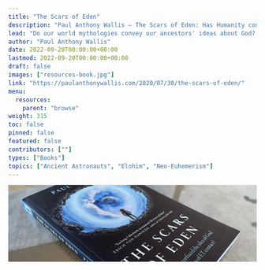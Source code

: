 ```yaml
---
title: "The Scars of Eden"
description: "Paul Anthony Wallis — The Scars of Eden: Has Humanity confused the idea of God with memories of ET contact? (2021)"
lead: "Do our world mythologies convey our ancestors' ideas about God? Or are they in reality ancestral memories of extra-terrestrial contact? How do ancient stories of contact, adaptation and abduction relate to people's experiences around the world today? The Scars of Eden will take you around the world to hear first-hand from ancestral voices alongside contemporary experiencers and world-renowned researchers. Recent revelations from US Navy, the Pentagon, and French Intelligence bring the reader right up to date in examining what has been forgotten and remembered, hidden and disclosed. If world mythologies, including the Bible, have confused the idea of God with ancient ET visitations, what difference does it make? How does it impact society today? And why is this cultural taboo so widespread and, for the author, so personal?"
author: "Paul Anthony Wallis"
date: 2022-09-20T00:00:00+00:00
lastmod: 2022-09-20T00:00:00+00:00
draft: false
images: ["resources-book.jpg"]
link: "https://paulanthonywallis.com/2020/07/30/the-scars-of-eden/"
menu:
  resources:
    parent: "browse"
weight: 315
toc: false
pinned: false
featured: false
contributors: [""]
types: ["Books"]
topics: ["Ancient Astronauts", "Elohim", "Neo-Euhemerism"]
---
```


 ![Image](images/the-scars-of-eden-book.jpg "The Scars of Eden, 2021 — Paul Anthony Wallis")
